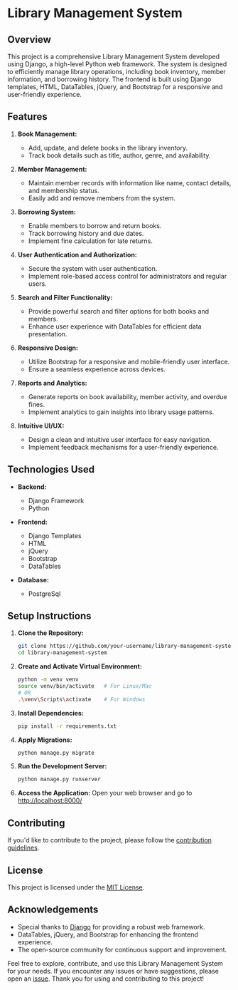 # Library Management System 

## Overview

This project is a comprehensive Library Management System developed using Django, a high-level Python web framework. The system is designed to efficiently manage library operations, including book inventory, member information, and borrowing history. The frontend is built using Django templates, HTML, DataTables, jQuery, and Bootstrap for a responsive and user-friendly experience.

## Features

1. **Book Management:**
   - Add, update, and delete books in the library inventory.
   - Track book details such as title, author, genre, and availability.

2. **Member Management:**
   - Maintain member records with information like name, contact details, and membership status.
   - Easily add and remove members from the system.

3. **Borrowing System:**
   - Enable members to borrow and return books.
   - Track borrowing history and due dates.
   - Implement fine calculation for late returns.

4. **User Authentication and Authorization:**
   - Secure the system with user authentication.
   - Implement role-based access control for administrators and regular users.

5. **Search and Filter Functionality:**
   - Provide powerful search and filter options for both books and members.
   - Enhance user experience with DataTables for efficient data presentation.

6. **Responsive Design:**
   - Utilize Bootstrap for a responsive and mobile-friendly user interface.
   - Ensure a seamless experience across devices.

7. **Reports and Analytics:**
   - Generate reports on book availability, member activity, and overdue fines.
   - Implement analytics to gain insights into library usage patterns.

8. **Intuitive UI/UX:**
   - Design a clean and intuitive user interface for easy navigation.
   - Implement feedback mechanisms for a user-friendly experience.

## Technologies Used

- **Backend:**
  - Django Framework
  - Python

- **Frontend:**
  - Django Templates
  - HTML
  - jQuery
  - Bootstrap
  - DataTables

- **Database:**
  - PostgreSql

## Setup Instructions

1. **Clone the Repository:**
   ```bash
   git clone https://github.com/your-username/library-management-system.git
   cd library-management-system
   ```

2. **Create and Activate Virtual Environment:**
   ```bash
   python -m venv venv
   source venv/bin/activate   # For Linux/Mac
   # OR
   .\venv\Scripts\activate    # For Windows
   ```

3. **Install Dependencies:**
   ```bash
   pip install -r requirements.txt
   ```

4. **Apply Migrations:**
   ```bash
   python manage.py migrate
   ```

5. **Run the Development Server:**
   ```bash
   python manage.py runserver
   ```

6. **Access the Application:**
   Open your web browser and go to [http://localhost:8000/](http://localhost:8000/)

## Contributing

If you'd like to contribute to the project, please follow the [contribution guidelines](CONTRIBUTING.md).

## License

This project is licensed under the [MIT License](LICENSE).

## Acknowledgements

- Special thanks to [Django](https://www.djangoproject.com/) for providing a robust web framework.
- DataTables, jQuery, and Bootstrap for enhancing the frontend experience.
- The open-source community for continuous support and improvement.

Feel free to explore, contribute, and use this Library Management System for your needs. If you encounter any issues or have suggestions, please open an [issue](https://github.com/your-username/library-management-system/issues). Thank you for using and contributing to this project!
